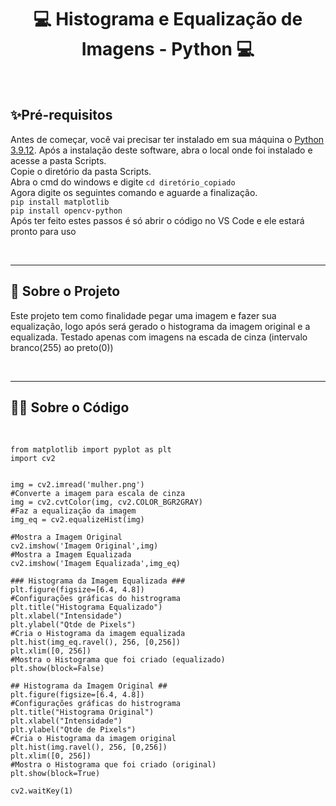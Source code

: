 <h1 align="center">💻 Histograma e Equalização de Imagens - Python 💻</h1>

<br/>

## ✨Pré-requisitos

Antes de começar, você vai precisar ter instalado em sua máquina o
[Python 3.9.12](https://www.python.org/downloads/).
Após a instalação deste software, abra o local onde foi instalado e acesse a pasta Scripts.<br/>
Copie o diretório da pasta Scripts.<br/>
Abra o cmd do windows e digite `cd diretório_copiado`<br/>
Agora digite os seguintes comando e aguarde a finalização.<br/>
`pip install matplotlib`<br/>
`pip install opencv-python`<br/>
Após ter feito estes passos é só abrir o código no VS Code e ele estará pronto para uso

<br/>

---

## 📝 Sobre o Projeto
Este projeto tem como finalidade pegar uma imagem e fazer sua equalização, logo após será gerado o histograma da imagem original e a equalizada. Testado apenas com imagens na escada de cinza (intervalo branco(255) ao preto(0))

<br/>

---

## 🐱‍💻 Sobre o Código 

<br/>

```Py
from matplotlib import pyplot as plt
import cv2


img = cv2.imread('mulher.png')
#Converte a imagem para escala de cinza
img = cv2.cvtColor(img, cv2.COLOR_BGR2GRAY)
#Faz a equalização da imagem
img_eq = cv2.equalizeHist(img)

#Mostra a Imagem Original
cv2.imshow('Imagem Original',img) 
#Mostra a Imagem Equalizada
cv2.imshow('Imagem Equalizada',img_eq)

### Histograma da Imagem Equalizada ###
plt.figure(figsize=[6.4, 4.8])
#Configurações gráficas do histrograma
plt.title("Histograma Equalizado")
plt.xlabel("Intensidade")
plt.ylabel("Qtde de Pixels")
#Cria o Histograma da imagem equalizada
plt.hist(img_eq.ravel(), 256, [0,256]) 
plt.xlim([0, 256])
#Mostra o Histograma que foi criado (equalizado)
plt.show(block=False)

## Histograma da Imagem Original ##
plt.figure(figsize=[6.4, 4.8])
#Configurações gráficas do histrograma
plt.title("Histograma Original")
plt.xlabel("Intensidade")
plt.ylabel("Qtde de Pixels")
#Cria o Histograma da imagem original
plt.hist(img.ravel(), 256, [0,256])
plt.xlim([0, 256])
#Mostra o Histograma que foi criado (original)
plt.show(block=True)

cv2.waitKey(1)
```
